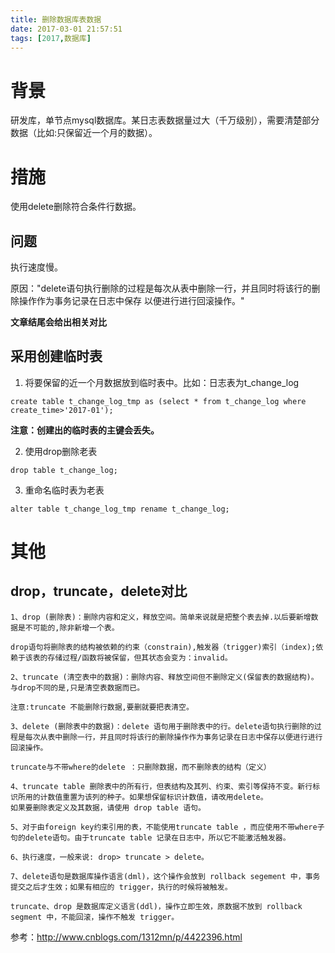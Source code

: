 ```yaml
---
title: 删除数据库表数据
date: 2017-03-01 21:57:51
tags: [2017,数据库]
---
```

# 背景
研发库，单节点mysql数据库。某日志表数据量过大（千万级别），需要清楚部分数据（比如:只保留近一个月的数据）。

# 措施
使用delete删除符合条件行数据。

## 问题
执行速度慢。

原因："delete语句执行删除的过程是每次从表中删除一行，并且同时将该行的删除操作作为事务记录在日志中保存 以便进行进行回滚操作。"

**文章结尾会给出相关对比**

<!--more-->

## 采用创建临时表
1. 将要保留的近一个月数据放到临时表中。比如：日志表为t_change_log

```
create table t_change_log_tmp as (select * from t_change_log where create_time>'2017-01');
```

**注意：创建出的临时表的主键会丢失。**

2. 使用drop删除老表

```
drop table t_change_log;
```

3. 重命名临时表为老表
```
alter table t_change_log_tmp rename t_change_log;
```

# 其他
## drop，truncate，delete对比

 ```
1、drop (删除表)：删除内容和定义，释放空间。简单来说就是把整个表去掉.以后要新增数据是不可能的,除非新增一个表。

drop语句将删除表的结构被依赖的约束（constrain),触发器（trigger)索引（index);依赖于该表的存储过程/函数将被保留，但其状态会变为：invalid。

2、truncate (清空表中的数据)：删除内容、释放空间但不删除定义(保留表的数据结构)。与drop不同的是,只是清空表数据而已。

注意:truncate 不能删除行数据,要删就要把表清空。

3、delete (删除表中的数据)：delete 语句用于删除表中的行。delete语句执行删除的过程是每次从表中删除一行，并且同时将该行的删除操作作为事务记录在日志中保存以便进行进行回滚操作。

truncate与不带where的delete ：只删除数据，而不删除表的结构（定义）

4、truncate table 删除表中的所有行，但表结构及其列、约束、索引等保持不变。新行标识所用的计数值重置为该列的种子。如果想保留标识计数值，请改用delete。
如果要删除表定义及其数据，请使用 drop table 语句。

5、对于由foreign key约束引用的表，不能使用truncate table ，而应使用不带where子句的delete语句。由于truncate table 记录在日志中，所以它不能激活触发器。

6、执行速度，一般来说: drop> truncate > delete。

7、delete语句是数据库操作语言(dml)，这个操作会放到 rollback segement 中，事务提交之后才生效；如果有相应的 trigger，执行的时候将被触发。

truncate、drop 是数据库定义语言(ddl)，操作立即生效，原数据不放到 rollback segment 中，不能回滚，操作不触发 trigger。
```

参考：http://www.cnblogs.com/1312mn/p/4422396.html
